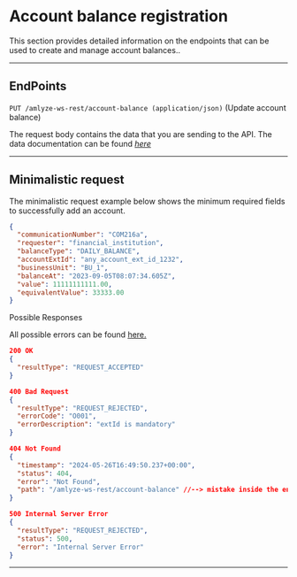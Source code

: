 # Account balance registration

This section provides detailed information on the endpoints that can be used to create and manage account balances..


----

## EndPoints

<!-- *swagger UI*  `GET / swagger-ui/` -->

`PUT /amlyze-ws-rest/account-balance (application/json)` (Update account balance)

The request body contains the data that you are sending to the API. The data documentation can be found [*here*](fields.md)

---

## Minimalistic request

The minimalistic request example below shows the minimum required fields to successfully add an account.

```json lines
{
  "communicationNumber": "COM216a",
  "requester": "financial_institution",
  "balanceType": "DAILY_BALANCE",
  "accountExtId": "any_account_ext_id_1232",
  "businessUnit": "BU_1",
  "balanceAt": "2023-09-05T08:07:34.605Z",
  "value": 11111111111.00,
  "equivalentValue": 33333.00
}
```

Possible Responses

All possible errors can be found [<u>here.</u>](possibleErrors.md)

```json lines
200 OK
{
  "resultType": "REQUEST_ACCEPTED"
}

400 Bad Request
{
  "resultType": "REQUEST_REJECTED",
  "errorCode": "O001",
  "errorDescription": "extId is mandatory"
}

404 Not Found
{
  "timestamp": "2024-05-26T16:49:50.237+00:00",
  "status": 404,
  "error": "Not Found",
  "path": "/amlyze-ws-rest/account-balance" //--> mistake inside the endpoint
}

500 Internal Server Error
{
  "resultType": "REQUEST_REJECTED",
  "status": 500,
  "error": "Internal Server Error"
}
```

----


